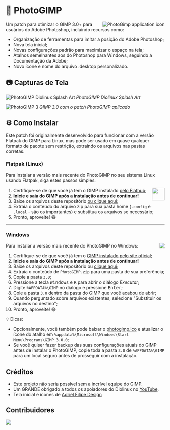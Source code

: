 # 🎨 PhotoGIMP

<img src="../.local/share/icons/hicolor/256x256/256x256.png" align="right" alt="PhotoGimp application icon" title="PhotoGimp application icon">

Um patch para otimizar o GIMP 3.0+ para usuários do Adobe Photoshop, incluindo recursos como:

* Organização de ferramentas para imitar a posição do Adobe Photoshop;
* Nova tela inicial;
* Novas configurações padrão para maximizar o espaço na tela;
* Atalhos semelhantes aos do Photoshop para Windows, seguindo a Documentação da Adobe;
* Novo ícone e nome do arquivo .desktop personalizado.

## 📷 Capturas de Tela

<p>
  <img src="../.config/GIMP/3.0/splashes/splash-screen-2025-v2.png" alt="PhotoGIMP Diolinux Splash Art">
  <em>PhotoGIMP Diolinux Splash Art</em>
</p>

<p>
  <img src="../screenshots/photogimp_3_-_diolinux.png" alt="PhotoGIMP 3">
  <em>GIMP 3.0 com o patch PhotoGIMP aplicado</em>
</p>

## ⚙ Como Instalar

Este patch foi originalmente desenvolvido para funcionar com a versão Flatpak do GIMP para Linux, mas pode ser usado em quase qualquer formato de pacote sem restrição, extraindo os arquivos nas pastas corretas.

### Flatpak (Linux)

Para instalar a versão mais recente do PhotoGIMP no seu sistema Linux usando Flatpak, siga estes passos simples:

<img src="https://skillicons.dev/icons?i=linux" align="right" width="40" />

1. Certifique-se de que você já tem o GIMP instalado [pelo Flathub](https://flathub.org/apps/org.gimp.GIMP);
2. **Inicie e saia do GIMP após a instalação antes de continuar!**
3. Baixe os arquivos deste repositório [ou clique aqui](https://github.com/Diolinux/PhotoGIMP/releases/download/3.0/PhotoGIMP-linux.zip);
4. Extraia o conteúdo do arquivo zip para sua pasta home (`.config` e `.local` - são os importantes) e substitua os arquivos se necessário;
5. Pronto, aproveite! :smile:

<hr>

### Windows

<img src="https://skillicons.dev/icons?i=windows" align="right" />

Para instalar a versão mais recente do PhotoGIMP no Windows:

1. Certifique-se de que você já tem o [GIMP instalado pelo site oficial](https://www.gimp.org/downloads/);
2. **Inicie e saia do GIMP após a instalação antes de continuar!**
3. Baixe os arquivos deste repositório ou [clique aqui](https://github.com/Diolinux/PhotoGIMP/releases/download/3.0/PhotoGIMP.zip);
4. Extraia o conteúdo de `PhotoGIMP.zip` para uma pasta de sua preferência;
5. Copie a pasta `3.0`;
6. Pressione a tecla <kbd>Windows</kbd> e <kbd>R</kbd> para abrir o diálogo *Executar*;
7. Digite `%APPDATA%\GIMP` no diálogo e pressione <kbd>Enter</kbd>;
8. Cole a pasta `3.0` dentro da pasta do GIMP que você acabou de abrir;
9. Quando perguntado sobre arquivos existentes, selecione "Substituir os arquivos no destino";
10. Pronto, aproveite! :smile:

:bulb: Dicas:
- Opcionalmente, você também pode baixar o [photogimp.ico](https://github.com/Diolinux/PhotoGIMP/releases/download/3.0/photogimp.ico) e atualizar o ícone do atalho em `%appdata%\Microsoft\Windows\Start Menu\Programs\GIMP 3.0.0`;
- Se você quiser fazer backup das suas configurações atuais do GIMP antes de instalar o PhotoGIMP, copie toda a pasta `3.0` de `%APPDATA%\GIMP` para um local seguro antes de prosseguir com a instalação.

## Créditos

* Este projeto não seria possível sem a incrível equipe do GIMP.
* Um GRANDE obrigado a todos os apoiadores do Diolinux no [YouTube](https://youtube.com/Diolinux).
* Tela inicial e ícones de [Adriel Filipe Design](https://bento.me/adrielfilipedesign)

## Contribuidores
<a align="center" href="https://github.com/Diolinux/PhotoGIMP/graphs/contributors">
  <img src="https://contrib.rocks/image?repo=Diolinux/PhotoGIMP" />
</a>
